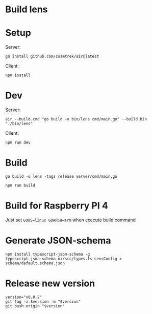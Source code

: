 # Build lens

# Setup
Server:
```console
go install github.com/cosmtrek/air@latest
```

Client:
```console
npm install
```

# Dev

Server:
```console
air --build.cmd "go build -o bin/lens cmd/main.go" --build.bin "./bin/lens"
```

Client:
```console
npm run dev
```

# Build

```console
go build -o lens -tags release server/cmd/main.go
```

```console
npm run build
```

# Build for Raspberry PI 4
Just set `GOOS=linux GOARCH=arm` when execute build command

# Generate JSON-schema

```console
npm install typescript-json-schema -g
typescript-json-schema ui/src/types.ts LensConfig > schema/default.schema.json
```

# Release new version

```console
version="v0.0.2"
git tag -a $version -m "$version"
git push origin "$version"
```
